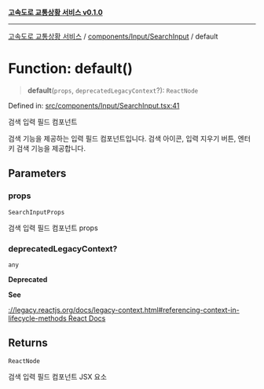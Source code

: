 [**고속도로 교통상황 서비스 v0.1.0**](../../../../README.md)

***

[고속도로 교통상황 서비스](../../../../modules.md) / [components/Input/SearchInput](../README.md) / default

# Function: default()

> **default**(`props`, `deprecatedLegacyContext`?): `ReactNode`

Defined in: [src/components/Input/SearchInput.tsx:41](https://github.com/ksheyon123/road-status-preview/blob/d56258a23fae54155a9cd30000ae39fff6269a67/src/components/Input/SearchInput.tsx#L41)

검색 입력 필드 컴포넌트

검색 기능을 제공하는 입력 필드 컴포넌트입니다.
검색 아이콘, 입력 지우기 버튼, 엔터 키 검색 기능을 제공합니다.

## Parameters

### props

`SearchInputProps`

검색 입력 필드 컴포넌트 props

### deprecatedLegacyContext?

`any`

**Deprecated**

**See**

[://legacy.reactjs.org/docs/legacy-context.html#referencing-context-in-lifecycle-methods React Docs](../../../../https/README.md)

## Returns

`ReactNode`

검색 입력 필드 컴포넌트 JSX 요소

